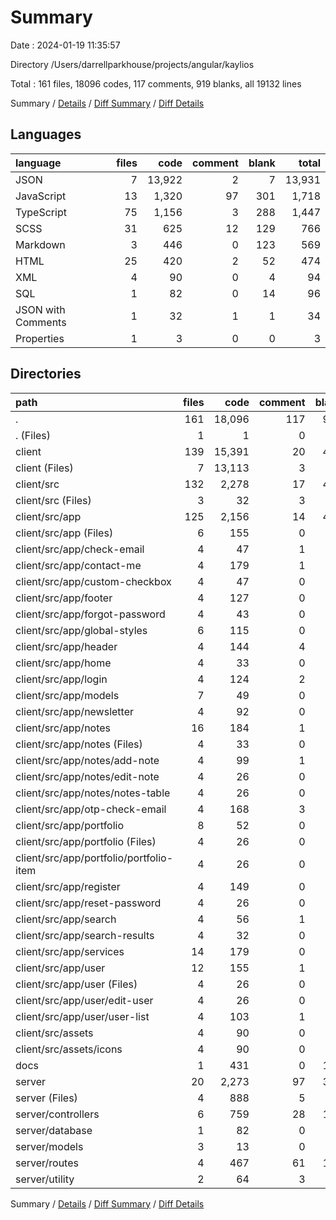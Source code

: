 # Summary

Date : 2024-01-19 11:35:57

Directory /Users/darrellparkhouse/projects/angular/kaylios

Total : 161 files,  18096 codes, 117 comments, 919 blanks, all 19132 lines

Summary / [Details](details.md) / [Diff Summary](diff.md) / [Diff Details](diff-details.md)

## Languages
| language | files | code | comment | blank | total |
| :--- | ---: | ---: | ---: | ---: | ---: |
| JSON | 7 | 13,922 | 2 | 7 | 13,931 |
| JavaScript | 13 | 1,320 | 97 | 301 | 1,718 |
| TypeScript | 75 | 1,156 | 3 | 288 | 1,447 |
| SCSS | 31 | 625 | 12 | 129 | 766 |
| Markdown | 3 | 446 | 0 | 123 | 569 |
| HTML | 25 | 420 | 2 | 52 | 474 |
| XML | 4 | 90 | 0 | 4 | 94 |
| SQL | 1 | 82 | 0 | 14 | 96 |
| JSON with Comments | 1 | 32 | 1 | 1 | 34 |
| Properties | 1 | 3 | 0 | 0 | 3 |

## Directories
| path | files | code | comment | blank | total |
| :--- | ---: | ---: | ---: | ---: | ---: |
| . | 161 | 18,096 | 117 | 919 | 19,132 |
| . (Files) | 1 | 1 | 0 | 0 | 1 |
| client | 139 | 15,391 | 20 | 491 | 15,902 |
| client (Files) | 7 | 13,113 | 3 | 20 | 13,136 |
| client/src | 132 | 2,278 | 17 | 471 | 2,766 |
| client/src (Files) | 3 | 32 | 3 | 10 | 45 |
| client/src/app | 125 | 2,156 | 14 | 457 | 2,627 |
| client/src/app (Files) | 6 | 155 | 0 | 22 | 177 |
| client/src/app/check-email | 4 | 47 | 1 | 13 | 61 |
| client/src/app/contact-me | 4 | 179 | 1 | 27 | 207 |
| client/src/app/custom-checkbox | 4 | 47 | 0 | 10 | 57 |
| client/src/app/footer | 4 | 127 | 0 | 15 | 142 |
| client/src/app/forgot-password | 4 | 43 | 0 | 13 | 56 |
| client/src/app/global-styles | 6 | 115 | 0 | 21 | 136 |
| client/src/app/header | 4 | 144 | 4 | 31 | 179 |
| client/src/app/home | 4 | 33 | 0 | 10 | 43 |
| client/src/app/login | 4 | 124 | 2 | 20 | 146 |
| client/src/app/models | 7 | 49 | 0 | 4 | 53 |
| client/src/app/newsletter | 4 | 92 | 0 | 17 | 109 |
| client/src/app/notes | 16 | 184 | 1 | 49 | 234 |
| client/src/app/notes (Files) | 4 | 33 | 0 | 11 | 44 |
| client/src/app/notes/add-note | 4 | 99 | 1 | 18 | 118 |
| client/src/app/notes/edit-note | 4 | 26 | 0 | 10 | 36 |
| client/src/app/notes/notes-table | 4 | 26 | 0 | 10 | 36 |
| client/src/app/otp-check-email | 4 | 168 | 3 | 38 | 209 |
| client/src/app/portfolio | 8 | 52 | 0 | 21 | 73 |
| client/src/app/portfolio (Files) | 4 | 26 | 0 | 11 | 37 |
| client/src/app/portfolio/portfolio-item | 4 | 26 | 0 | 10 | 36 |
| client/src/app/register | 4 | 149 | 0 | 22 | 171 |
| client/src/app/reset-password | 4 | 26 | 0 | 10 | 36 |
| client/src/app/search | 4 | 56 | 1 | 12 | 69 |
| client/src/app/search-results | 4 | 32 | 0 | 7 | 39 |
| client/src/app/services | 14 | 179 | 0 | 60 | 239 |
| client/src/app/user | 12 | 155 | 1 | 35 | 191 |
| client/src/app/user (Files) | 4 | 26 | 0 | 10 | 36 |
| client/src/app/user/edit-user | 4 | 26 | 0 | 10 | 36 |
| client/src/app/user/user-list | 4 | 103 | 1 | 15 | 119 |
| client/src/assets | 4 | 90 | 0 | 4 | 94 |
| client/src/assets/icons | 4 | 90 | 0 | 4 | 94 |
| docs | 1 | 431 | 0 | 109 | 540 |
| server | 20 | 2,273 | 97 | 319 | 2,689 |
| server (Files) | 4 | 888 | 5 | 11 | 904 |
| server/controllers | 6 | 759 | 28 | 181 | 968 |
| server/database | 1 | 82 | 0 | 14 | 96 |
| server/models | 3 | 13 | 0 | 2 | 15 |
| server/routes | 4 | 467 | 61 | 101 | 629 |
| server/utility | 2 | 64 | 3 | 10 | 77 |

Summary / [Details](details.md) / [Diff Summary](diff.md) / [Diff Details](diff-details.md)